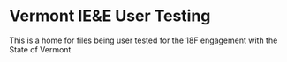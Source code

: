 # Vermont IE&E User Testing

This is a home for files being user tested for the 18F engagement with the State of Vermont
